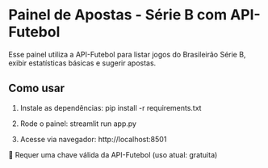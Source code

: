 
# Painel de Apostas - Série B com API-Futebol

Esse painel utiliza a API-Futebol para listar jogos do Brasileirão Série B, exibir estatísticas básicas e sugerir apostas.

## Como usar

1. Instale as dependências:
   pip install -r requirements.txt

2. Rode o painel:
   streamlit run app.py

3. Acesse via navegador:
   http://localhost:8501

🔐 Requer uma chave válida da API-Futebol (uso atual: gratuita)
